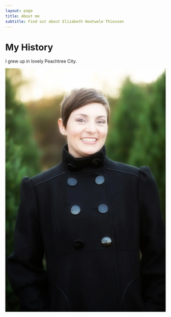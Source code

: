 ```yaml
---
layout: page
title: About me
subtitle: Find out about Elizabeth Heatwole Thiessen
---
```


# My History

I grew up in lovely Peachtree City.

![profile](/img/elizabeth-small.webp)

